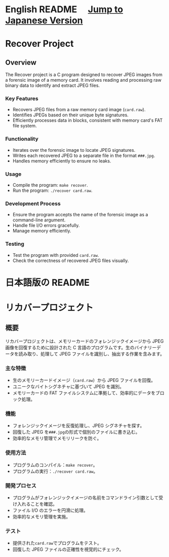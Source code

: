 <!-- @format -->

# English README 　[Jump to Japanese Version](#japanese)

# Recover Project

## Overview

The Recover project is a C program designed to recover JPEG images from a forensic image of a memory card. It involves reading and processing raw binary data to identify and extract JPEG files.

### Key Features

- Recovers JPEG files from a raw memory card image (`card.raw`).
- Identifies JPEGs based on their unique byte signatures.
- Efficiently processes data in blocks, consistent with memory card's FAT file system.

### Functionality

- Iterates over the forensic image to locate JPEG signatures.
- Writes each recovered JPEG to a separate file in the format `###.jpg`.
- Handles memory efficiently to ensure no leaks.

### Usage

- Compile the program: `make recover`.
- Run the program: `./recover card.raw`.

### Development Process

- Ensure the program accepts the name of the forensic image as a command-line argument.
- Handle file I/O errors gracefully.
- Manage memory efficiently.

### Testing

- Test the program with provided `card.raw`.
- Check the correctness of recovered JPEG files visually.

<a name="japanese"></a>

# 日本語版の README

# リカバープロジェクト

## 概要

リカバープロジェクトは、メモリーカードのフォレンジックイメージから JPEG 画像を回復するために設計された C 言語のプログラムです。生のバイナリーデータを読み取り、処理して JPEG ファイルを識別し、抽出する作業を含みます。

### 主な特徴

- 生のメモリーカードイメージ（`card.raw`）から JPEG ファイルを回復。
- ユニークなバイトシグネチャに基づいて JPEG を識別。
- メモリーカードの FAT ファイルシステムに準拠して、効率的にデータをブロック処理。

### 機能

- フォレンジックイメージを反復処理し、JPEG シグネチャを探す。
- 回復した JPEG を`###.jpg`の形式で個別のファイルに書き込む。
- 効率的なメモリ管理でメモリリークを防ぐ。

### 使用方法

- プログラムのコンパイル：`make recover`。
- プログラムの実行：`./recover card.raw`。

### 開発プロセス

- プログラムがフォレンジックイメージの名前をコマンドライン引数として受け入れることを確認。
- ファイル I/O のエラーを円滑に処理。
- 効率的なメモリ管理を実施。

### テスト

- 提供された`card.raw`でプログラムをテスト。
- 回復した JPEG ファイルの正確性を視覚的にチェック。
